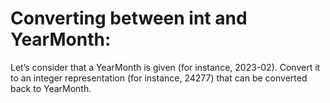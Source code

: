 # Converting between int and YearMonth:
Let’s consider that a YearMonth is given (for instance, 2023-02). Convert it to an integer representation (for instance, 24277) that can be converted back to YearMonth.